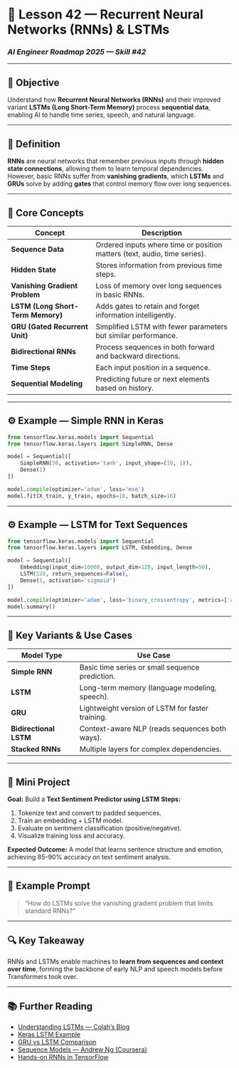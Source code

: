 # 🔁 Lesson 42 — Recurrent Neural Networks (RNNs) & LSTMs

### *AI Engineer Roadmap 2025 — Skill #42*

---

## 🎯 Objective

Understand how **Recurrent Neural Networks (RNNs)** and their improved variant **LSTMs (Long Short-Term Memory)** process **sequential data**, enabling AI to handle time series, speech, and natural language.

---

## 🧩 Definition

**RNNs** are neural networks that remember previous inputs through **hidden state connections**, allowing them to learn temporal dependencies.
However, basic RNNs suffer from **vanishing gradients**, which **LSTMs** and **GRUs** solve by adding **gates** that control memory flow over long sequences.

---

## 🧠 Core Concepts

| Concept                           | Description                                                               |
| --------------------------------- | ------------------------------------------------------------------------- |
| **Sequence Data**                 | Ordered inputs where time or position matters (text, audio, time series). |
| **Hidden State**                  | Stores information from previous time steps.                              |
| **Vanishing Gradient Problem**    | Loss of memory over long sequences in basic RNNs.                         |
| **LSTM (Long Short-Term Memory)** | Adds gates to retain and forget information intelligently.                |
| **GRU (Gated Recurrent Unit)**    | Simplified LSTM with fewer parameters but similar performance.            |
| **Bidirectional RNNs**            | Process sequences in both forward and backward directions.                |
| **Time Steps**                    | Each input position in a sequence.                                        |
| **Sequential Modeling**           | Predicting future or next elements based on history.                      |

---

## ⚙️ Example — Simple RNN in Keras

```python
from tensorflow.keras.models import Sequential
from tensorflow.keras.layers import SimpleRNN, Dense

model = Sequential([
    SimpleRNN(50, activation='tanh', input_shape=(10, 1)),
    Dense(1)
])

model.compile(optimizer='adam', loss='mse')
model.fit(X_train, y_train, epochs=10, batch_size=16)
```

---

## ⚙️ Example — LSTM for Text Sequences

```python
from tensorflow.keras.models import Sequential
from tensorflow.keras.layers import LSTM, Embedding, Dense

model = Sequential([
    Embedding(input_dim=10000, output_dim=128, input_length=50),
    LSTM(128, return_sequences=False),
    Dense(1, activation='sigmoid')
])

model.compile(optimizer='adam', loss='binary_crossentropy', metrics=['accuracy'])
model.summary()
```

---

## 🧱 Key Variants & Use Cases

| Model Type             | Use Case                                         |
| ---------------------- | ------------------------------------------------ |
| **Simple RNN**         | Basic time series or small sequence prediction.  |
| **LSTM**               | Long-term memory (language modeling, speech).    |
| **GRU**                | Lightweight version of LSTM for faster training. |
| **Bidirectional LSTM** | Context-aware NLP (reads sequences both ways).   |
| **Stacked RNNs**       | Multiple layers for complex dependencies.        |

---

## 📘 Mini Project

**Goal:** Build a **Text Sentiment Predictor using LSTM**
**Steps:**

1. Tokenize text and convert to padded sequences.
2. Train an embedding + LSTM model.
3. Evaluate on sentiment classification (positive/negative).
4. Visualize training loss and accuracy.

**Expected Outcome:**
A model that learns sentence structure and emotion, achieving 85–90% accuracy on text sentiment analysis.

---

## 🧠 Example Prompt

> “How do LSTMs solve the vanishing gradient problem that limits standard RNNs?”

---

## 🔍 Key Takeaway

RNNs and LSTMs enable machines to **learn from sequences and context over time**, forming the backbone of early NLP and speech models before Transformers took over.

---

## 📚 Further Reading

* [Understanding LSTMs — Colah’s Blog](https://colah.github.io/posts/2015-08-Understanding-LSTMs/)
* [Keras LSTM Example](https://keras.io/examples/nlp/lstm_text_classification/)
* [GRU vs LSTM Comparison](https://towardsdatascience.com/understanding-gru-networks-2ef37df6c9be)
* [Sequence Models — Andrew Ng (Coursera)](https://www.coursera.org/learn/nlp-sequence-models)
* [Hands-on RNNs in TensorFlow](https://www.tensorflow.org/guide/keras/rnn)